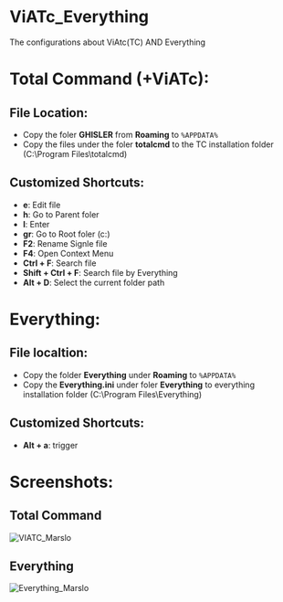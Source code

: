 ViATc_Everything
================

The configurations about ViAtc(TC) AND Everything

# Total Command (+ViATc):
## File Location:
- Copy the foler **GHISLER** from **Roaming** to `%APPDATA%`
- Copy the files under the foler **totalcmd** to the TC installation folder (C:\Program Files\totalcmd)

## Customized Shortcuts:
- **e**: Edit file
- **h**: Go to Parent foler
- **l**: Enter
- **gr**: Go to Root foler (c:\)
- **F2**: Rename Signle file
- **F4**: Open Context Menu
- **Ctrl + F**: Search file
- **Shift + Ctrl + F**: Search file by Everything
- **Alt + D**: Select the current folder path

# Everything:
## File localtion:
- Copy the folder **Everything** under **Roaming** to `%APPDATA%`
- Copy the **Everything.ini** under foler **Everything** to everything installation folder (C:\Program Files\Everything)

## Customized Shortcuts:
- **Alt + a**: trigger


# Screenshots:
## Total Command
![VIATC_Marslo](https://github.com/Marslo/ViATc_Everything/blob/master/Images/Total_Command.png?raw=true)
## Everything
![Everything_Marslo](https://github.com/Marslo/ViATc_Everything/blob/master/Images/Everything.png?raw=true)

